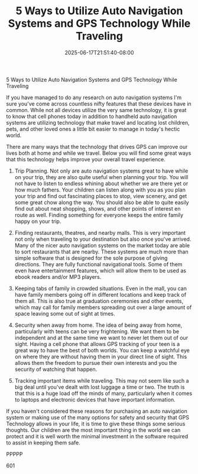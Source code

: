 ﻿---
title: "5 Ways to Utilize Auto Navigation Systems and GPS Technology While Traveling"
date: 2025-06-17T21:51:40-08:00
description: "Auto Navigation Systems txt Tips for Web Success"
featured_image: "/images/Auto Navigation Systems txt.jpg"
tags: ["Auto Navigation Systems txt"]
---

5 Ways to Utilize Auto Navigation Systems and GPS Technology While Traveling

If you have managed to do any research on auto navigation systems I'm sure you've come across countless nifty features that these devices have in common. While not all devices utilize the very same technology, it is great to know that cell phones today in addition to handheld auto navigation systems are utilizing technology that make travel and locating lost children, pets, and other loved ones a little bit easier to manage in today's hectic world. 

There are many ways that the technology that drives GPS can improve our lives both at home and while we travel. Below you will find some great ways that this technology helps improve your overall travel experience.

1) Trip Planning. Not only are auto navigation systems great to have while on your trip, they are also quite useful when planning your trip. You will not have to listen to endless whining about whether we are there yet or how much fathers. Your children can listen along with you as you plan your trip and find out fascinating places to stop, view scenery, and get some great chow along the way. You should also be able to quite easily find out about neat shopping, shows, and other points of interest en route as well. Finding something for everyone keeps the entire family happy on your trip.

2) Finding restaurants, theatres, and nearby malls. This is very important not only when traveling to your destination but also once you've arrived. Many of the nicer auto navigation systems on the market today are able to sort restaurants that are nearby. These systems are much more than simple software that is designed for the sole purpose of giving directions. They are fully functional navigational tools. Some of them even have entertainment features, which will allow them to be used as ebook readers and/or MP3 players.

3) Keeping tabs of family in crowded situations. Even in the mall, you can have family members going off in different locations and keep track of them all. This is also true at graduation ceremonies and other events, which may call for family members spreading out over a large amount of space leaving some out of sight at times.

4) Security when away from home. The idea of being away from home, particularly with teens can be very frightening. We want them to be independent and at the same time we want to never let them out of our sight. Having a cell phone that allows GPS tracking of your teen is a great way to have the best of both worlds. You can keep a watchful eye on where they are without having them in your direct line of sight. This allows them the freedom to pursue their own interests and you the security of watching that happen.

5) Tracking important items while traveling. This may not seem like such a big deal until you've dealt with lost luggage a time or two. The truth is that this is a huge load off the minds of many, particularly when it comes to laptops and electronic devices that have important information.

If you haven't considered these reasons for purchasing an auto navigation system or making use of the many options for safety and security that GPS Technology allows in your life, it is time to give these things some serious thoughts. Our children are the most important thing in the world we can protect and it is well worth the minimal investment in the software required to assist in keeping them safe.

PPPPP

601

